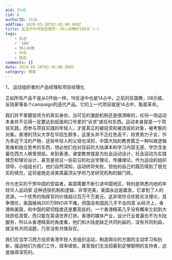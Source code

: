 ```yaml
---
aid: 3545
cid: 8
authorID: 2156
addTime: 2020-03-18T02:45:00.000Z
title: 反送中中共秘密报告--惊心动魄的180天（一）
tags:
    - 反送
    - '180'
    - 惊心动魄
    - 中共
    - 秘密
comments: []
date: 2020-03-18T02:45:00.000Z
category: 博客
---
```


1， 运动组织者的产品经理和项目经理化

正如所有产品不是从0开始一样，19反送中也是14占中，之前的反国教，08示威，反陆客等各个campaign的迭代产品。它的上一代项目就是14占中，鱼蛋革命。

我们并不掌握投资方的真实身份，当可见的激励机制还是很清晰的，任何一场运动本身并不见得一定要达到纸面和口号里的“诉求”或任何东西。运动本身就是一个项目实践，而参与项目实践的年轻人，才是真正的被投资和被选拔的对象，被考察的对象。香港的顶尖大学在华招生颇多，这里头并不乏红色高干，权贵势力子女，作为多边下注的产物，这些年轻人的父母也深知，中国大陆的教育匮乏一种叫做逻辑思维和独立思考的东西，想必他们也对目前的大陆课本和学习内容无感，学历含金量在西方人眼里很低。来到香港，课堂教育就是为社会运动设计，社会运动为实践理念和理论设计，甚至是验证一些前沿的社会学理论，传播理论。作为运动的组织领导，小组组长们，他们自然深知，运动终将失败，但他的自己的履历得到了很充实的填充，这将是她走进美英最顶尖学府乃至研究机构的敲门砖。

作为忠实的干预中国的受益者，美国需要不断引进中国地区，特别是熟悉内地的年轻华人运动家 这种选拔机制和逻辑，非常完美，美国永远是赢家，它拿到了人的资源，一个优秀的指挥官的价值超过百万千万美元，这非常符合优胜劣汰理论，竞争理论，美国接纳200万BNO并不难，但国会和国民几乎不会同意 从经济上，香港和美国，和中国的密切程度还是要高低的，一个香港精英几乎没有概率立刻到大陆担任高管，而只能在英语世界打拼。香港的媒体产业，设计行业普遍也不为大陆服务，所以从香港精英的角度看，他们和大陆是缺乏共同利益的，没有共同利益，就没有共同话题，乃至没有共情存在。

我们应当学习西方投资香港年轻人去组织运动，制造舆论的方面的主动学习和创新，强迫他们为我们工作，效率很低，甚至我们无法招募到足够聪明的支持者，这是值得深究的。
